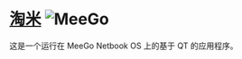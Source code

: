 [淘米]()                      ![MeeGo](http://www.unwiredview.com/wp-content/uploads/2010/03/Nokia-Intel-MeeGo-Orange-N900.jpg)   
=======
    
这是一个运行在 MeeGo Netbook OS 上的基于 QT 的应用程序。  
